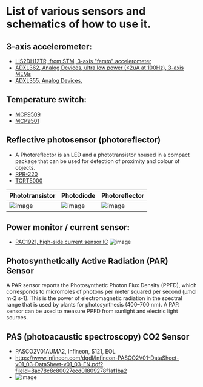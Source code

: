 # List of various sensors and schematics of how to use it. 

## 3-axis accelerometer:
- [LIS2DH12TR, from STM, 3-axis "femto" accelerometer](https://www.st.com/en/mems-and-sensors/lis2dh12.html)
- [ADXL362, Analog Devices, ultra low power (<2uA at 100Hz), 3-axis MEMs](https://www.analog.com/media/en/technical-documentation/data-sheets/adxl362.pdf)
- [ADXL355, Analog Devices, ]()

## Temperature switch:
- [MCP9509](https://ww1.microchip.com/downloads/aemDocuments/documents/OTH/ProductDocuments/DataSheets/22114a.pdf)
- [MCP9501](https://ww1.microchip.com/downloads/aemDocuments/documents/OTH/ProductDocuments/DataSheets/20002268B.pdf)

## Reflective photosensor (photoreflector)
- A Photoreflector is an LED and a phototransistor housed in a compact package that can be used for detection of proximity and colour of objects.
- [RPR-220](https://fscdn.rohm.com/en/products/databook/datasheet/opto/optical_sensor/photosensor/rpr-220.pdf)
- [TCRT5000](https://www.vishay.com/docs/83760/tcrt5000.pdf)

| Phototransistor | Photodiode | Photoreflector |
|--|--|--|
| ![image](https://user-images.githubusercontent.com/42329930/198909253-7a7b3b63-b12a-4d83-9d66-976a1db40803.png) | ![image](https://user-images.githubusercontent.com/42329930/198909280-3ed1de7b-338d-410b-8ad9-36d40d7cbebe.png) | ![image](https://user-images.githubusercontent.com/42329930/198909506-97f72c4b-4dd2-4917-8bda-4a8798c2462b.png) |


## Power monitor / current sensor:
- [PAC1921, high-side current sensor IC](https://www.microchip.com/en-us/product/PAC1921)
![image](https://user-images.githubusercontent.com/42329930/199387585-21d1667e-8f5f-4464-821a-ca79686dfa5f.png)



## Photosynthetically Active Radiation (PAR) Sensor
A PAR sensor reports the Photosynthetic Photon Flux Density (PPFD), which corresponds to micromoles of photons per meter squared per second (μmol m-2 s-1). This is the power of electromagnetic radiation in the spectral range that is used by plants for photosynthesis (400–700 nm). A PAR sensor can be used to measure PPFD from sunlight and electric light sources.


## PAS (photoacaustic spectroscopy) CO2 Sensor
- PASCO2V01AUMA2, Infineon, $121, EOL
- https://www.infineon.com/dgdl/Infineon-PASCO2V01-DataSheet-v01_03-DataSheet-v01_03-EN.pdf?fileId=8ac78c8c80027ecd01809278f1af1ba2
- ![image](https://user-images.githubusercontent.com/42329930/214156698-80c7b96c-df91-4168-90a4-4180e47ec9bb.png)


